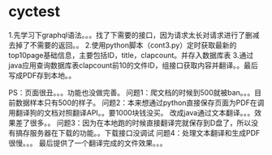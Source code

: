 # cyctest

1.先学习下graphql语法。。。找了下需要的接口，因为请求太长对请求进行了删减去掉了不需要的返回。。
2.使用python脚本（cont3.py）定时获取最新的top10page基础信息，主要包括ID，title，clapcount。并存入数据库表
3.通过java应用查询数据库表clapcount前10的文件ID，组接口获取内容并翻译。。最后写成PDF存到本地。。

PS：页面很丑。。。功能也没做完善。
问题1：爬文档的时候到500就被ban。。。目前数据样本只有500的样子。
问题2：本来想通过python直接保存页面为PDF在调用翻译狗的文档对照翻译API。。要1000块钱没买。
改成java通过文本翻译。。。效果差了很多。。
问题3：因为在本地跑的时候直接翻译完就保存到D盘了，所以没有搞存服务器在下载的功能。。下载接口没调试
问题4：处理文本翻译和生成PDF很慢。。。
最后提供了一个翻译完成的文件效果。。。
